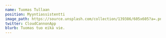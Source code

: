 ```yaml
---
name: Tuomas Tullaan
position: Myyntiassistentti
image_path: https://source.unsplash.com/collection/139386/605x605?a=.png
twitter: CloudCannonApp
blurb: Tuomas tuo eikä vie.
---
```

